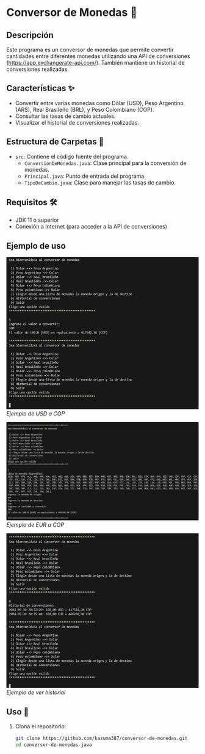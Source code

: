 # Conversor de Monedas 💱

## Descripción

Este programa es un conversor de monedas que permite convertir cantidades entre diferentes monedas utilizando una API de conversiones (https://app.exchangerate-api.com/). También mantiene un historial de conversiones realizadas.

## Características ✨

- Convertir entre varias monedas como Dólar (USD), Peso Argentino (ARS), Real Brasileño (BRL), y Peso Colombiano (COP).
- Consultar las tasas de cambio actuales.
- Visualizar el historial de conversiones realizadas.

## Estructura de Carpetas 📂

- `src`: Contiene el código fuente del programa.
  - `ConversionDeMonedas.java`: Clase principal para la conversión de monedas.
  - `Principal.java`: Punto de entrada del programa.
  - `TipoDeCambio.java`: Clase para manejar las tasas de cambio.

## Requisitos 🛠️

- JDK 11 o superior
- Conexión a Internet (para acceder a la API de conversiones)

## Ejemplo de uso

![Resultado de conversión 1](img/USD-COP.png)
*Ejemplo de USD a COP*

![Resultado de conversión 2](img/EUR-COP.png)
*Ejemplo de EUR a COP*

![Resultado historial](img/historial.png)
*Ejemplo de ver historial*

## Uso 🚀

1. Clona el repositorio:
   ```bash
   git clone https://github.com/kazuma387/conversor-de-monedas.git
   cd conversor-de-monedas-java

